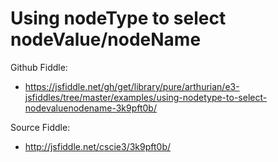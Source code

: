 # Using nodeType to select nodeValue/nodeName 

Github Fiddle:
- https://jsfiddle.net/gh/get/library/pure/arthurian/e3-jsfiddles/tree/master/examples/using-nodetype-to-select-nodevaluenodename-3k9pft0b/

Source Fiddle:
- http://jsfiddle.net/cscie3/3k9pft0b/

